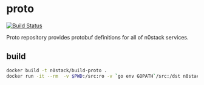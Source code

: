 # proto

[![Build Status](https://travis-ci.org/n0stack/proto.svg?branch=master)](https://travis-ci.org/n0stack/proto)

Proto repository provides protobuf definitions for all of n0stack services.

## build

```sh
docker build -t n0stack/build-proto .
docker run -it --rm  -v $PWD:/src:ro -v `go env GOPATH`/src:/dst n0stack/build-proto --go_out=plugins=grpc:/dst
```
